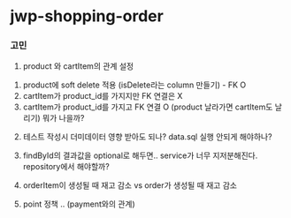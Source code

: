 # jwp-shopping-order

### 고민
1. product 와 cartItem의 관계 설정
1) product에 soft delete 적용 (isDelete라는 column 만들기) - FK O
2) cartItem가 product_id를 가지지만 FK 연결은 X
3) cartItem가 product_id를 가지고 FK 연결 O (product 날라가면 cartItem도 날리기)
뭐가 나을까?

2. 테스트 작성시 더미데이터 영향 받아도 되나?
data.sql 실행 안되게 해야하나?

3. findById의 결과값을 optional로 해두면.. service가 너무 지저분해진다. repository에서 해야할까?

4. orderItem이 생성될 때 재고 감소 vs order가 생성될 때 재고 감소

5. point 정책 .. (payment와의 관계)
